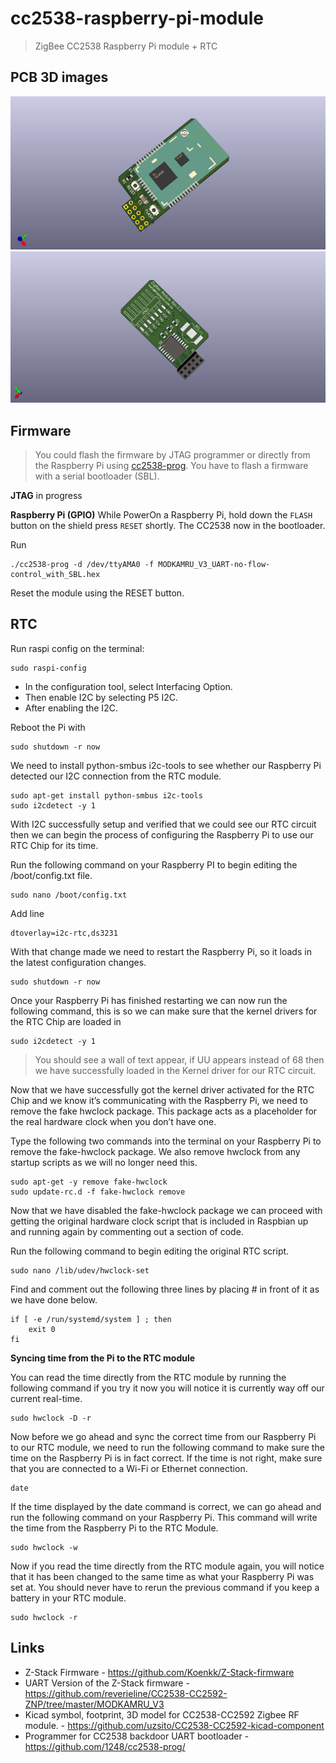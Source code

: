 
# cc2538-raspberry-pi-module

> ZigBee CC2538 Raspberry Pi module + RTC


## PCB 3D images
![3D F.CU](Images/F.Cu.png)
![3D B.CU](Images/B.Cu.png)



## Firmware
> You could flash the firmware by JTAG programmer or directly from the Raspberry Pi using [cc2538-prog](https://github.com/1248/cc2538-prog/). You have to flash a firmware with a serial bootloader (SBL).

<b>JTAG</b>
in progress

<b>Raspberry Pi (GPIO)</b>
While PowerOn a Raspberry Pi, hold down the `FLASH` button on the shield press `RESET` shortly. The CC2538 now in the bootloader.

Run 

    ./cc2538-prog -d /dev/ttyAMA0 -f MODKAMRU_V3_UART-no-flow-control_with_SBL.hex

Reset the module using the RESET button.

## RTC
Run raspi config on the terminal: 

    sudo raspi-config

- In the configuration tool, select Interfacing Option.
- Then enable I2C by selecting P5 I2C.
- After enabling the I2C.

Reboot the Pi with 

    sudo shutdown -r now

We need to install python-smbus i2c-tools to see whether our Raspberry Pi detected our I2C connection from the RTC module.

    sudo apt-get install python-smbus i2c-tools
    sudo i2cdetect -y 1

With I2C successfully setup and verified that we could see our RTC circuit then we can begin the process of configuring the Raspberry Pi to use our RTC Chip for its time.

Run the following command on your Raspberry PI to begin editing the /boot/config.txt file.

    sudo nano /boot/config.txt

Add line

    dtoverlay=i2c-rtc,ds3231

With that change made we need to restart the Raspberry Pi, so it loads in the latest configuration changes.

    sudo shutdown -r now

Once your Raspberry Pi has finished restarting we can now run the following command, this is so we can make sure that the kernel drivers for the RTC Chip are loaded in

    sudo i2cdetect -y 1

> You should see a wall of text appear, if UU appears instead of 68 then we have successfully loaded in the Kernel driver for our RTC circuit.

Now that we have successfully got the kernel driver activated for the RTC Chip and we know it’s communicating with the Raspberry Pi, we need to remove the fake hwclock package. This package acts as a placeholder for the real hardware clock when you don’t have one.

Type the following two commands into the terminal on your Raspberry Pi to remove the fake-hwclock package. We also remove hwclock from any startup scripts as we will no longer need this.

    sudo apt-get -y remove fake-hwclock
    sudo update-rc.d -f fake-hwclock remove

Now that we have disabled the fake-hwclock package we can proceed with getting the original hardware clock script that is included in Raspbian up and running again by commenting out a section of code.

Run the following command to begin editing the original RTC script.

    sudo nano /lib/udev/hwclock-set

Find and comment out the following three lines by placing # in front of it as we have done below.

    if [ -e /run/systemd/system ] ; then
        exit 0
    fi

<b>Syncing time from the Pi to the RTC module</b>

You can read the time directly from the RTC module by running the following command if you try it now you will notice it is currently way off our current real-time.

    sudo hwclock -D -r

Now before we go ahead and sync the correct time from our Raspberry Pi to our RTC module, we need to run the following command to make sure the time on the Raspberry Pi is in fact correct. If the time is not right, make sure that you are connected to a Wi-Fi or Ethernet connection.

    date

If the time displayed by the date command is correct, we can go ahead and run the following command on your Raspberry Pi. This command will write the time from the Raspberry Pi to the RTC Module.

    sudo hwclock -w

Now if you read the time directly from the RTC module again, you will notice that it has been changed to the same time as what your Raspberry Pi was set at. You should never have to rerun the previous command if you keep a battery in your RTC module.

    sudo hwclock -r



## Links
* Z-Stack Firmware - https://github.com/Koenkk/Z-Stack-firmware
* UART Version of the Z-Stack firmware - https://github.com/reverieline/CC2538-CC2592-ZNP/tree/master/MODKAMRU_V3
* Kicad symbol, footprint, 3D model for CC2538-CC2592 Zigbee RF module. - https://github.com/uzsito/CC2538-CC2592-kicad-component
* Programmer for CC2538 backdoor UART bootloader - https://github.com/1248/cc2538-prog/
